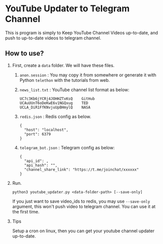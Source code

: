 # YouTube Updater to Telegram Channel



This is program is simply to Keep YouTube Channel Videos up-to-date, and push to up-to-date videos to telegram channel.



## How to use?

1. First, create a `data` folder. We will have these files.

   1. `anon.session` : You may copy it from somewhere or generate it with Python `telethon` with the tutorials from web.

   2. `news_list.txt` : YouTube channel list format as below:

      ```
      UC7c3Kb6jYCRj4JOHHZTxKsQ    GitHub
      UCAuUUnT6oDeKwE6v1NGQxug    TED
      UCLA_DiR1FfKNvjuUpBHmylQ    NASA
      ```

   3. `redis.json` : Redis config as below.

      ```
      {
        "host": "localhost",
        "port": 6379
      }
      ```

   4. `telegram_bot.json` : Telegram config as below:

      ```
      {
        "api_id": ,
        "api_hash": "",
        "channel_share_link": "https://t.me/joinchat/xxxxxx"
      }
      ```

2. Run.

   ```
   python3 youtube_updater.py <data-folder-path> [--save-only]
   ```

   If you just want to save video_ids to redis, you may use `--save-only` argument, this won't push video to telegram channel. You can use it at the first time.

3. Tips

   Setup a cron on linux, then you can get your youtube channel updater up-to-date.



